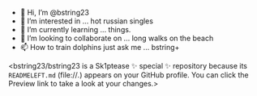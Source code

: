 - 👋 Hi, I’m @bstring23
- 👀 I’m interested in ... hot russian singles
- 🌱 I’m currently learning ... things.
- 💞️ I’m looking to collaborate on ... long walks on the beach
- 📫 How to train dolphins just ask me ... bstring+

<bstring23/bstring23 is a Sk1ptease ✨ special ✨ repository because its `READMELEFT.md` (file://*.*) appears on your GitHub profile.
You can click the Preview link to take a look at your changes.>
